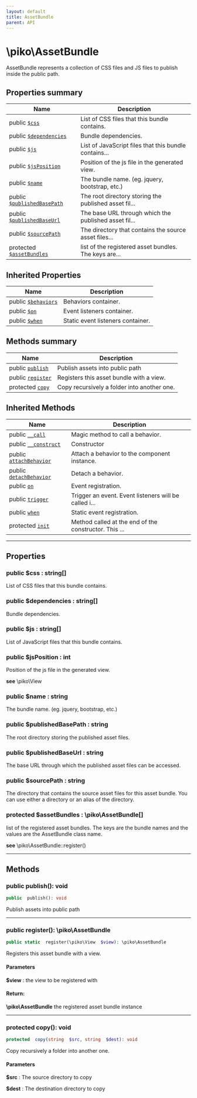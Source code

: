 ```yaml
---
layout: default
title: AssetBundle
parent: API
---
```




# \piko\AssetBundle

AssetBundle represents a collection of CSS files and JS files to publish inside the public path.








## Properties summary

| Name | Description |
|------|-------------|
| public [`$css`](#property_css) | List of CSS files that this bundle contains.  |
| public [`$dependencies`](#property_dependencies) | Bundle dependencies.  |
| public [`$js`](#property_js) | List of JavaScript files that this bundle contains... |
| public [`$jsPosition`](#property_jsPosition) | Position of the js file in the generated view.  |
| public [`$name`](#property_name) | The bundle name. (eg. jquery, bootstrap, etc.)  |
| public [`$publishedBasePath`](#property_publishedBasePath) | The root directory storing the published asset fil... |
| public [`$publishedBaseUrl`](#property_publishedBaseUrl) | The base URL through which the published asset fil... |
| public [`$sourcePath`](#property_sourcePath) | The directory that contains the source asset files... |
| protected [`$assetBundles`](#property_assetBundles) | list of the registered asset bundles. The keys are... |

## Inherited Properties

| Name | Description |
|------|-------------|
| public [`$behaviors`](Component.md#property_behaviors) | Behaviors container.  |
| public [`$on`](Component.md#property_on) | Event listeners container.  |
| public [`$when`](Component.md#property_when) | Static event listeners container.  |

## Methods summary

| Name | Description |
|------|-------------|
| public [`publish`](#method_publish) | Publish assets into public path  |
| public [`register`](#method_register) | Registers this asset bundle with a view.  |
| protected [`copy`](#method_copy) | Copy recursively a folder into another one.  |

## Inherited Methods

| Name | Description |
|------|-------------|
| public [`__call`](/Component.md#method___call) | Magic method to call a behavior.  |
| public [`__construct`](/Component.md#method___construct) | Constructor |
| public [`attachBehavior`](/Component.md#method_attachBehavior) | Attach a behavior to the component instance.  |
| public [`detachBehavior`](/Component.md#method_detachBehavior) | Detach a behavior.  |
| public [`on`](/Component.md#method_on) | Event registration.  |
| public [`trigger`](/Component.md#method_trigger) | Trigger an event. Event listeners will be called i... |
| public [`when`](/Component.md#method_when) | Static event registration.  |
| protected [`init`](/Component.md#method_init) | Method called at the end of the constructor. This ... |

-----


## Properties


<a name="property_css"></a>
### public **$css** : string[]
List of CSS files that this bundle contains.






<a name="property_dependencies"></a>
### public **$dependencies** : string[]
Bundle dependencies.






<a name="property_js"></a>
### public **$js** : string[]
List of JavaScript files that this bundle contains.






<a name="property_jsPosition"></a>
### public **$jsPosition** : int
Position of the js file in the generated view.




**see**  \piko\View



<a name="property_name"></a>
### public **$name** : string
The bundle name. (eg. jquery, bootstrap, etc.)






<a name="property_publishedBasePath"></a>
### public **$publishedBasePath** : string
The root directory storing the published asset files.






<a name="property_publishedBaseUrl"></a>
### public **$publishedBaseUrl** : string
The base URL through which the published asset files can be accessed.






<a name="property_sourcePath"></a>
### public **$sourcePath** : string
The directory that contains the source asset files for this asset bundle.
You can use either a directory or an alias of the directory.





<a name="property_assetBundles"></a>
### protected **$assetBundles** : \piko\AssetBundle[]
list of the registered asset bundles. The keys are the bundle names
and the values are the AssetBundle class name.




**see**  \piko\AssetBundle::register()


-----

## Methods




<a name="method_publish"></a>
### public **publish()**: void

```php
public  publish(): void
```

Publish assets into public path








-----



<a name="method_register"></a>
### public **register()**: \piko\AssetBundle

```php
public static  register(\piko\View  $view): \piko\AssetBundle
```

Registers this asset bundle with a view.



#### Parameters
**$view** :
the view to be registered with






#### Return:
**\piko\AssetBundle**
the registered asset bundle instance

-----



<a name="method_copy"></a>
### protected **copy()**: void

```php
protected  copy(string  $src, string  $dest): void
```

Copy recursively a folder into another one.



#### Parameters
**$src** :
The source directory to copy

**$dest** :
The destination directory to copy






